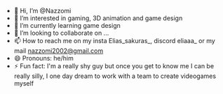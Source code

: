 - 👋 Hi, I’m @Nazzomi
- 👀 I’m interested in gaming, 3D animation and game design
- 🌱 I’m currently learning game design 
- 💞️ I’m looking to collaborate on ...
- 📫 How to reach me on my insta Elias_sakuras_, discord eliaaa_ or my mail nazzomi2002@gmail.com
- 😄 Pronouns: he/him
- ⚡ Fun fact: I'm a really shy guy but once you get to know me I can be really silly, I one day dream to work with a team to create videogames myself

<!---
Nazzomi/Nazzomi is a ✨ special ✨ repository because its `README.md` (this file) appears on your GitHub profile.
You can click the Preview link to take a look at your changes.
--->
